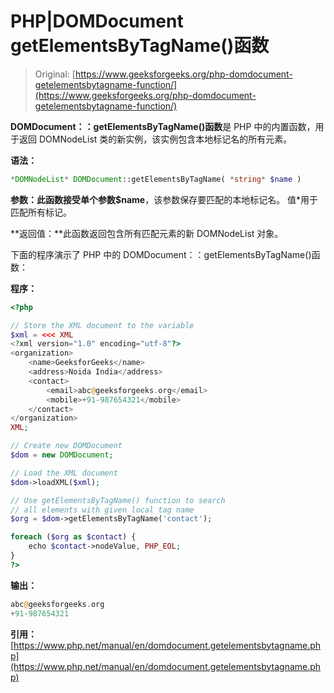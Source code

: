 # PHP|DOMDocument getElementsByTagName()函数

> Original: [https://www.geeksforgeeks.org/php-domdocument-getelementsbytagname-function/](https://www.geeksforgeeks.org/php-domdocument-getelementsbytagname-function/)

**DOMDocument：：getElementsByTagName()函数**是 PHP 中的内置函数，用于返回 DOMNodeList 类的新实例，该实例包含本地标记名的所有元素。

**语法：**

```php
*DOMNodeList* DOMDocument::getElementsByTagName( *string* $name )
```

**参数：**此函数接受单个参数**$name**，该参数保存要匹配的本地标记名。 值*用于匹配所有标记。

**返回值：**此函数返回包含所有匹配元素的新 DOMNodeList 对象。

下面的程序演示了 PHP 中的 DOMDocument：：getElementsByTagName()函数：

**程序：**

```php
<?php

// Store the XML document to the variable
$xml = <<< XML
<?xml version="1.0" encoding="utf-8"?>
<organization>
    <name>GeeksforGeeks</name>
    <address>Noida India</address>
    <contact>
        <email>abc@geeksforgeeks.org</email>
        <mobile>+91-987654321</mobile>
    </contact>
</organization>
XML;

// Create new DOMDocument
$dom = new DOMDocument;

// Load the XML document
$dom->loadXML($xml);

// Use getElementsByTagName() function to search
// all elements with given local tag name
$org = $dom->getElementsByTagName('contact');

foreach ($org as $contact) {
    echo $contact->nodeValue, PHP_EOL;
}
?>
```

**输出：**

```php
abc@geeksforgeeks.org
+91-987654321

```

**引用：**[https://www.php.net/manual/en/domdocument.getelementsbytagname.php](https://www.php.net/manual/en/domdocument.getelementsbytagname.php)